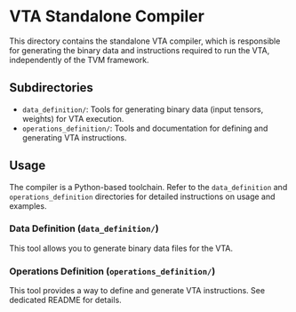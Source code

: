 # VTA Standalone Compiler

This directory contains the standalone VTA compiler, which is responsible for generating the binary data and instructions required to run the VTA, independently of the TVM framework.

## Subdirectories

*   `data_definition/`:  Tools for generating binary data (input tensors, weights) for VTA execution.
*   `operations_definition/`: Tools and documentation for defining and generating VTA instructions.

## Usage

The compiler is a Python-based toolchain. Refer to the `data_definition` and `operations_definition` directories for detailed instructions on usage and examples.

### Data Definition (`data_definition/`)

This tool allows you to generate binary data files for the VTA.


### Operations Definition (`operations_definition/`)

This tool provides a way to define and generate VTA instructions. See dedicated README for details.


